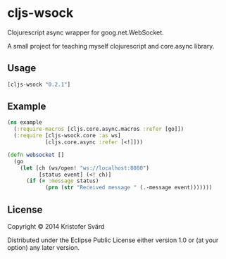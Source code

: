 # cljs-wsock

Clojurescript async wrapper for goog.net.WebSocket.

A small project for teaching myself clojurescript and core.async library.

## Usage

```clojure
[cljs-wsock "0.2.1"]
```

## Example

```clojure
(ns example
  (:require-macros [cljs.core.async.macros :refer [go]])
  (:require [cljs-wsock.core :as ws]
            [cljs.core.async :refer [<!]]))

(defn websocket []
  (go
    (let [ch (ws/open! "ws://localhost:8080")
          [status event] (<! ch)]
      (if (= :message status)
            (prn (str "Received message " (.-message event)))))))
```

## License

Copyright © 2014 Kristofer Svärd

Distributed under the Eclipse Public License either version 1.0 or (at
your option) any later version.
